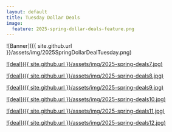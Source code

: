 ```yaml
---
layout: default
title: Tuesday Dollar Deals
image:
  feature: 2025-spring-dollar-deals-feature.png
---
```

![Banner]({{ site.github.url }}/assets/img/2025SpringDollarDealTuesday.png)

[![deal]({{ site.github.url }}/assets/img/2025-spring-deals7.jpg)](https://www.teacherspayteachers.com/Product/CVC-Books-Reading-Simple-CVC-Sentences-for-Kindergarten-4410625)

[![deal]({{ site.github.url }}/assets/img/2025-spring-deals8.jpg)](https://www.teacherspayteachers.com/Product/Digraph-Task-Cards-ch-kn-ph-sh-th-wh-wr-qu-Activities-Phonics-Centers-3847920)

[![deal]({{ site.github.url }}/assets/img/2025-spring-deals9.jpg)](https://www.teacherspayteachers.com/Product/CVC-Word-Reading-Fluency-Passages-Read-and-Illustrate-Phonics-Worksheets-9599308#show-price-update)

[![deal]({{ site.github.url }}/assets/img/2025-spring-deals10.jpg)](https://www.teacherspayteachers.com/Product/Spring-Phonics-Busy-Box-Spring-Task-Cards-for-Phonics-Skills-K-1st-2nd-13222060)

[![deal]({{ site.github.url }}/assets/img/2025-spring-deals11.jpg)](https://www.teacherspayteachers.com/Product/Rhyming-Worksheets-No-Prep-Phonics-Rhyming-Words-Activities-Kindergarten-4121795?utm_source=Email&utm_campaign=Spring%202025%20Dollar%20Deals-%20Rhyming%20Worksheets)

[![deal]({{ site.github.url }}/assets/img/2025-spring-deals12.jpg)](https://www.teacherspayteachers.com/Product/Long-A-Patterns-Short-A-CVC-Spring-Phonics-Centers-Worksheets-Activities-2528235?utm_source=SPRING%20DOLLAR%20DEALS&utm_campaign=Long%20and%20Short%20A%20Centers)